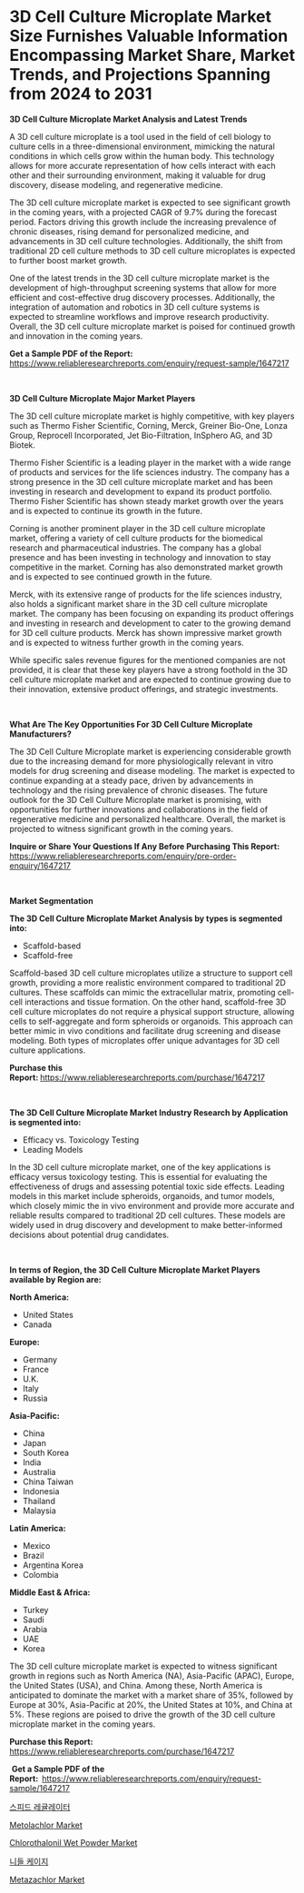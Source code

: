 <p><h1>3D Cell Culture Microplate Market Size Furnishes Valuable Information Encompassing Market Share, Market Trends, and Projections Spanning from 2024 to 2031</h1></p><p><strong>3D Cell Culture Microplate Market Analysis and Latest Trends</strong></p>
<p><p>A 3D cell culture microplate is a tool used in the field of cell biology to culture cells in a three-dimensional environment, mimicking the natural conditions in which cells grow within the human body. This technology allows for more accurate representation of how cells interact with each other and their surrounding environment, making it valuable for drug discovery, disease modeling, and regenerative medicine.</p><p>The 3D cell culture microplate market is expected to see significant growth in the coming years, with a projected CAGR of 9.7% during the forecast period. Factors driving this growth include the increasing prevalence of chronic diseases, rising demand for personalized medicine, and advancements in 3D cell culture technologies. Additionally, the shift from traditional 2D cell culture methods to 3D cell culture microplates is expected to further boost market growth.</p><p>One of the latest trends in the 3D cell culture microplate market is the development of high-throughput screening systems that allow for more efficient and cost-effective drug discovery processes. Additionally, the integration of automation and robotics in 3D cell culture systems is expected to streamline workflows and improve research productivity. Overall, the 3D cell culture microplate market is poised for continued growth and innovation in the coming years.</p></p>
<p><strong>Get a Sample PDF of the Report:&nbsp;</strong> <a href="https://www.reliableresearchreports.com/enquiry/request-sample/1647217">https://www.reliableresearchreports.com/enquiry/request-sample/1647217</a></p>
<p>&nbsp;</p>
<p><strong>3D Cell Culture Microplate Major Market Players</strong></p>
<p><p>The 3D cell culture microplate market is highly competitive, with key players such as Thermo Fisher Scientific, Corning, Merck, Greiner Bio-One, Lonza Group, Reprocell Incorporated, Jet Bio-Filtration, InSphero AG, and 3D Biotek. </p><p>Thermo Fisher Scientific is a leading player in the market with a wide range of products and services for the life sciences industry. The company has a strong presence in the 3D cell culture microplate market and has been investing in research and development to expand its product portfolio. Thermo Fisher Scientific has shown steady market growth over the years and is expected to continue its growth in the future.</p><p>Corning is another prominent player in the 3D cell culture microplate market, offering a variety of cell culture products for the biomedical research and pharmaceutical industries. The company has a global presence and has been investing in technology and innovation to stay competitive in the market. Corning has also demonstrated market growth and is expected to see continued growth in the future.</p><p>Merck, with its extensive range of products for the life sciences industry, also holds a significant market share in the 3D cell culture microplate market. The company has been focusing on expanding its product offerings and investing in research and development to cater to the growing demand for 3D cell culture products. Merck has shown impressive market growth and is expected to witness further growth in the coming years.</p><p>While specific sales revenue figures for the mentioned companies are not provided, it is clear that these key players have a strong foothold in the 3D cell culture microplate market and are expected to continue growing due to their innovation, extensive product offerings, and strategic investments.</p></p>
<p>&nbsp;</p>
<p><strong>What Are The Key Opportunities For 3D Cell Culture Microplate Manufacturers?</strong></p>
<p><p>The 3D Cell Culture Microplate market is experiencing considerable growth due to the increasing demand for more physiologically relevant in vitro models for drug screening and disease modeling. The market is expected to continue expanding at a steady pace, driven by advancements in technology and the rising prevalence of chronic diseases. The future outlook for the 3D Cell Culture Microplate market is promising, with opportunities for further innovations and collaborations in the field of regenerative medicine and personalized healthcare. Overall, the market is projected to witness significant growth in the coming years.</p></p>
<p><strong>Inquire or Share Your Questions If Any Before Purchasing This Report:</strong> <a href="https://www.reliableresearchreports.com/enquiry/pre-order-enquiry/1647217">https://www.reliableresearchreports.com/enquiry/pre-order-enquiry/1647217</a></p>
<p>&nbsp;</p>
<p><strong>Market Segmentation</strong></p>
<p><strong>The 3D Cell Culture Microplate Market Analysis by types is segmented into:</strong></p>
<p><ul><li>Scaffold-based</li><li>Scaffold-free</li></ul></p>
<p><p>Scaffold-based 3D cell culture microplates utilize a structure to support cell growth, providing a more realistic environment compared to traditional 2D cultures. These scaffolds can mimic the extracellular matrix, promoting cell-cell interactions and tissue formation. On the other hand, scaffold-free 3D cell culture microplates do not require a physical support structure, allowing cells to self-aggregate and form spheroids or organoids. This approach can better mimic in vivo conditions and facilitate drug screening and disease modeling. Both types of microplates offer unique advantages for 3D cell culture applications.</p></p>
<p><strong>Purchase this Report:&nbsp;</strong><a href="https://www.reliableresearchreports.com/purchase/1647217">https://www.reliableresearchreports.com/purchase/1647217</a></p>
<p>&nbsp;</p>
<p><strong>The 3D Cell Culture Microplate Market Industry Research by Application is segmented into:</strong></p>
<p><ul><li>Efficacy vs. Toxicology Testing</li><li>Leading Models</li></ul></p>
<p><p>In the 3D cell culture microplate market, one of the key applications is efficacy versus toxicology testing. This is essential for evaluating the effectiveness of drugs and assessing potential toxic side effects. Leading models in this market include spheroids, organoids, and tumor models, which closely mimic the in vivo environment and provide more accurate and reliable results compared to traditional 2D cell cultures. These models are widely used in drug discovery and development to make better-informed decisions about potential drug candidates.</p></p>
<p>&nbsp;</p>
<p><strong>In terms of Region, the 3D Cell Culture Microplate Market Players available by Region are:</strong></p>
<p>
    <p> <strong> North America: </strong>
        <ul>
            <li>United States</li>
            <li>Canada</li>
        </ul>
        </p> 
    <p> <strong> Europe: </strong>
        <ul>
            <li>Germany</li>
            <li>France</li>
            <li>U.K.</li>
            <li>Italy</li>
            <li>Russia</li>
        </ul>
        </p> 
    <p> <strong> Asia-Pacific: </strong>
        <ul>
            <li>China</li>
            <li>Japan</li>
            <li>South Korea</li>
            <li>India</li>
            <li>Australia</li>
            <li>China Taiwan</li>
            <li>Indonesia</li>
            <li>Thailand</li>
            <li>Malaysia</li>
        </ul>
        </p> 
    <p> <strong> Latin America: </strong>
        <ul>
            <li>Mexico</li>
            <li>Brazil</li>
            <li>Argentina Korea</li>
            <li>Colombia</li>
        </ul>
        </p> 
    <p> <strong> Middle East & Africa: </strong>
        <ul>
            <li>Turkey</li>
            <li>Saudi</li>
            <li>Arabia</li>
            <li>UAE</li>
            <li>Korea</li>
        </ul>
    </p>
    </p>
<p><p>The 3D cell culture microplate market is expected to witness significant growth in regions such as North America (NA), Asia-Pacific (APAC), Europe, the United States (USA), and China. Among these, North America is anticipated to dominate the market with a market share of 35%, followed by Europe at 30%, Asia-Pacific at 20%, the United States at 10%, and China at 5%. These regions are poised to drive the growth of the 3D cell culture microplate market in the coming years.</p></p>
<p><strong>Purchase this Report: </strong><a href="https://www.reliableresearchreports.com/purchase/1647217">https://www.reliableresearchreports.com/purchase/1647217</a></p>
<p>&nbsp;<strong>Get a Sample PDF of the Report:&nbsp;&nbsp;</strong><a href="https://www.reliableresearchreports.com/enquiry/request-sample/1647217">https://www.reliableresearchreports.com/enquiry/request-sample/1647217</a></p>
<p><strong></strong></p>
<p><p><a href="https://medium.com/@mounir19808/%EC%86%8D%EB%8F%84-%EC%A1%B0%EC%A0%88%EC%9E%A5%EC%B9%98-%EC%8B%9C%EC%9E%A5%EC%9D%80-%EC%8B%9C%EC%9E%A5-%EC%A0%90%EC%9C%A0%EC%9C%A8-%ED%81%AC%EA%B8%B0-%EB%B0%8F-2031%EB%85%84%EA%B9%8C%EC%A7%80-%EC%98%88%EC%83%81%EB%90%9C-%EC%98%88%EC%B8%A1%EC%97%90-%EC%B4%88%EC%A0%90%EC%9D%84-%EB%A7%9E%EC%B6%94%EA%B3%A0-%EC%9E%88%EC%8A%B5%EB%8B%88%EB%8B%A4-d791e3d49282">스피드 레귤레이터</a></p><p><a href="https://view.publitas.com/reportprime-1/decoding-the-metolachlor-market-a-deep-dive-into-the-latest-market-trends-market-segmentation-and-competitive-analysis/">Metolachlor Market</a></p><p><a href="https://faithful-glue-af3.notion.site/Chlorothalonil-Wet-Powder-Market-Insights-Market-Players-and-Forecast-Till-2031-13979e4e3148439fbb60ef90c49b30a9">Chlorothalonil Wet Powder Market</a></p><p><a href="https://medium.com/@mounir19808/%EB%B0%94%EB%8A%98-%EC%BC%80%EC%9D%B4%EC%A7%80-%EC%8B%9C%EC%9E%A5-%EC%84%B1%EA%B3%B5%EC%A0%81%EC%9D%B8-%EB%B9%84%EC%A6%88%EB%8B%88%EC%8A%A4-%EC%A0%84%EB%9E%B5%EC%9D%98-%EC%97%B4%EC%87%A0-2031%EB%85%84%EA%B9%8C%EC%A7%80-%EC%98%88%EC%B8%A1-594fd2155206">니들 케이지</a></p><p><a href="https://view.publitas.com/reportprime-1/metazachlor-market-size-2024-2031-global-industrial-analysis-key-geographical-regions-market-share-top-key-players-product-types-and-forecast-research-report/">Metazachlor Market</a></p></p>